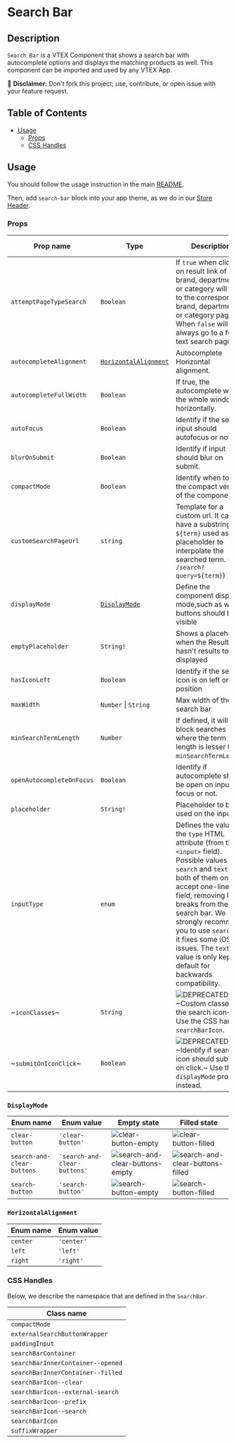 # Search Bar

## Description

`Search Bar` is a VTEX Component that shows a search bar with autocomplete options and displays the matching products as well. This component can be imported and used by any VTEX App.

:loudspeaker: **Disclaimer:** Don't fork this project; use, contribute, or open issue with your feature request.

## Table of Contents

- [Usage](#usage)
  - [Props](#props)
  - [CSS Handles](#css-handles)

## Usage

You should follow the usage instruction in the main [README](https://github.com/vtex-apps/store-components/blob/master/README.md#usage).

Then, add `search-bar` block into your app theme, as we do in our [Store Header](https://github.com/vtex-apps/store-header/blob/master/store/blocks.json).

### Props

| Prop name                 | Type                                          | Description                                                                                                                                                                                       | Default value  |
| ------------------------- | --------------------------------------------- | ------------------------------------------------------------------------------------------------------------------------------------------------------------------------------------------------- | -------------- |
| `attemptPageTypeSearch`   | `Boolean`                                     | If `true` when clicked on result link of brand, department or category will link to the corresponding brand, department or category page. When `false` will always go to a full text search page. | `false`        |
| `autocompleteAlignment`   | [`HorizontalAlignment`](#horizontalalignment) | Autocomplete Horizontal alignment.                                                                                                                                                                | `left`         |
| `autocompleteFullWidth`   | `Boolean`                                     | If true, the autocomplete will fill the whole window horizontally.                                                                                                                                | `false`        |
| `autoFocus`               | `Boolean`                                     | Identify if the search input should autofocus or not                                                                                                                                              | -              |
| `blurOnSubmit`            | `Boolean`                                     | Identify if input should blur on submit.                                                                                                                                                          | `false`        |
| `compactMode`             | `Boolean`                                     | Identify when to use the compact version of the component                                                                                                                                         | -              |
| `customSearchPageUrl`     | `string`                                      | Template for a custom url. It can have a substring `${term}` used as placeholder to interpolate the searched term. (e.g. `/search?query=${term}`)                                                 | -              |
| `displayMode`             | [`DisplayMode`](#displaymode)                 | Define the component display mode,such as which buttons should be visible                                                                                                                         | `clear-button` |
| `emptyPlaceholder`        | `String!`                                     | Shows a placeholder when the ResultList hasn't results to displayed                                                                                                                               | -              |
| `hasIconLeft`             | `Boolean`                                     | Identify if the search icon is on left or right position                                                                                                                                          | -              |
| `maxWidth`                | `Number` \| `String`                          | Max width of the search bar                                                                                                                                                                       | -              |
| `minSearchTermLength`     | `Number`                                      | If defined, it will block searches where the term length is lesser than `minSearchTermLength`.                                                                                                    | -              |
| `openAutocompleteOnFocus` | `Boolean`                                     | Identify if autocomplete should be open on input focus or not.                                                                                                                                    | `false`        |
| `placeholder`             | `String!`                                     | Placeholder to be used on the input                                                                                                                                                               | -              |
| `inputType` | `enum` | Defines the value for the `type` HTML attribute (from the `<input>` field). Possible values are: `search` and `text` - both of them only accept one-line text field, removing line breaks from the search bar. We strongly recommend you to use `search` as it fixes some iOS issues. The `text` value is only kept as default for backwards compatibility. | `text` |
| ~`iconClasses`~           | `String`                                      | ![DEPRECATED](https://img.shields.io/badge/-deprecated-red) ~Custom classes for the search icon~ Use the CSS handle `searchBarIcon`.                                                              | -              |
| ~`submitOnIconClick`~     | `Boolean`                                     | ![DEPRECATED](https://img.shields.io/badge/-deprecated-red) - ~Identify if search icon should submit on click.~ Use the `displayMode` prop instead.                                               | `false`        |

### `DisplayMode`

| Enum name                  | Enum value                   | Empty state                                                                                                                             | Filled state                                                                                                                             |
| -------------------------- | ---------------------------- | --------------------------------------------------------------------------------------------------------------------------------------- | ---------------------------------------------------------------------------------------------------------------------------------------- |
| `clear-button`             | `'clear-button'`             | ![clear-button-empty](https://user-images.githubusercontent.com/12702016/74764904-5cc5e580-5261-11ea-9df8-484cf457c266.png)             | ![clear-button-filled](https://user-images.githubusercontent.com/12702016/74764917-60f20300-5261-11ea-8911-11c8fd9582d9.png)             |
| `search-and-clear-buttons`            | `'search-and-clear-buttons'`            | ![search-and-clear-buttons-empty](https://user-images.githubusercontent.com/12702016/74764924-62bbc680-5261-11ea-9f1d-2118274da996.png) | ![search-and-clear-buttons-filled](https://user-images.githubusercontent.com/12702016/74764928-64858a00-5261-11ea-9ed2-42da887e6641.png) |
| `search-button` | `'search-button'` | ![search-button-empty](https://user-images.githubusercontent.com/12702016/74764929-65b6b700-5261-11ea-815c-ecc9f0c44e0f.png)            | ![search-button-filled](https://user-images.githubusercontent.com/12702016/74764934-66e7e400-5261-11ea-8a86-59da9a1c0faa.png)            |

### `HorizontalAlignment`

| Enum name | Enum value |
| --------- | ---------- |
| `center`  | `'center'` |
| `left`    | `'left'`   |
| `right`   | `'right'`  |

### CSS Handles

Below, we describe the namespace that are defined in the `SearchBar`.

| Class name                        | 
| --------------------------------  | 
| `compactMode`                     | 
| `externalSearchButtonWrapper`     |
| `paddingInput`                    |
| `searchBarContainer`              |
| `searchBarInnerContainer--opened` |
| `searchBarInnerContainer--filled` | 
| `searchBarIcon--clear`            | 
| `searchBarIcon--external-search`  | 
| `searchBarIcon--prefix`           | 
| `searchBarIcon--search`           | 
| `searchBarIcon`                   |
| `suffixWrapper`                  |
